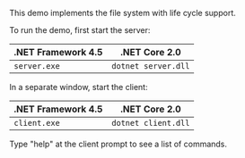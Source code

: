 This demo implements the file system with life cycle support.

To run the demo, first start the server:

| .NET Framework 4.5 | .NET Core 2.0        |
| ------------------ | -------------------- |
| `server.exe`       | `dotnet server.dll`  |

In a separate window, start the client:

| .NET Framework 4.5 | .NET Core 2.0        |
| ------------------ | -------------------- |
| `client.exe`       | `dotnet client.dll`  |

Type "help" at the client prompt to see a list of commands.

